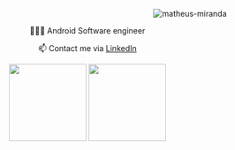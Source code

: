 <!-- about -->

   <p align="right">
         <img src="https://komarev.com/ghpvc/?username=matheus-miranda&label=Profile%20views&color=0e75b6&style=flat" alt="matheus-miranda" />
   </p>
   <div align="center">
   <p> 👨🏻‍💻 Android Software engineer</p>
   <p> 📫 Contact me via <a href="https://www.linkedin.com/in/matheusmiranda" target="_blank">LinkedIn</a></p>
   </div>

<!-- github stats -->
   <div align="center">
      <img height="140em" src="https://github-readme-stats.vercel.app/api?username=matheus-miranda&show_icons=true&theme=tokyonight&include_all_commits=true&count_private=true" />
      <img height="140em" src="https://github-readme-stats.vercel.app/api/top-langs/?username=matheus-miranda&theme=tokyonight&layout=compact" />
   </div>
